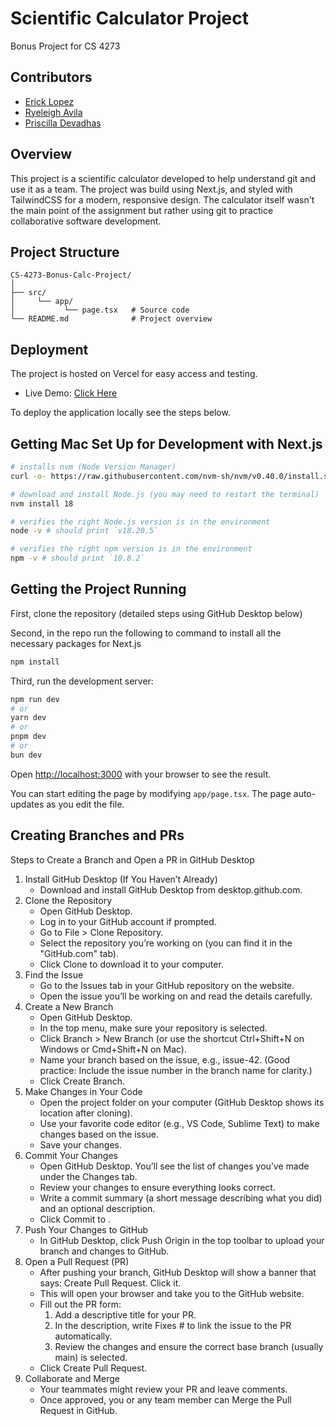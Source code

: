 # Scientific Calculator Project
Bonus Project for CS 4273

## Contributors
- [Erick Lopez](https://github.com/er-lo)
- [Ryeleigh Avila](https://github.com/RyeleighAvila)
- [Priscilla Devadhas](https://github.com/LillyDeva)

## Overview
This project is a scientific calculator developed to help understand git and use it as a team. The project was build using Next.js, and styled with TailwindCSS for a modern, responsive design. The calculator itself wasn't the main point of the assignment but rather using git to practice collaborative software development.

## Project Structure
```
CS-4273-Bonus-Calc-Project/
│
├── src/                
│     └── app/
│           └── page.tsx   # Source code
└── README.md              # Project overview
```

## Deployment
The project is hosted on Vercel for easy access and testing.
- Live Demo: [Click Here](https://cs-4273-bonus-calc-project.vercel.app/)

To deploy the application locally see the steps below.

## Getting Mac Set Up for Development with Next.js
```bash
# installs nvm (Node Version Manager)
curl -o- https://raw.githubusercontent.com/nvm-sh/nvm/v0.40.0/install.sh | bash

# download and install Node.js (you may need to restart the terminal)
nvm install 18

# verifies the right Node.js version is in the environment
node -v # should print `v18.20.5`

# verifies the right npm version is in the environment
npm -v # should print `10.8.2`
```

## Getting the Project Running

First, clone the repository (detailed steps using GitHub Desktop below)

Second, in the repo run the following to command to install all the necessary packages for Next.js
```bash
npm install
```

Third, run the development server:

```bash
npm run dev
# or
yarn dev
# or
pnpm dev
# or
bun dev
```

Open [http://localhost:3000](http://localhost:3000) with your browser to see the result.

You can start editing the page by modifying `app/page.tsx`. The page auto-updates as you edit the file.

## Creating Branches and PRs
Steps to Create a Branch and Open a PR in GitHub Desktop
1. Install GitHub Desktop (If You Haven’t Already)
   - Download and install GitHub Desktop from desktop.github.com.
2. Clone the Repository
   - Open GitHub Desktop.
   - Log in to your GitHub account if prompted.
   - Go to File > Clone Repository.
   - Select the repository you’re working on (you can find it in the "GitHub.com" tab).
   - Click Clone to download it to your computer.
3. Find the Issue
   - Go to the Issues tab in your GitHub repository on the website.
   - Open the issue you’ll be working on and read the details carefully.
4. Create a New Branch
   - Open GitHub Desktop.
   - In the top menu, make sure your repository is selected.
   - Click Branch > New Branch (or use the shortcut Ctrl+Shift+N on Windows or Cmd+Shift+N on Mac).
   - Name your branch based on the issue, e.g., issue-42. (Good practice: Include the issue number in the branch name for clarity.)
   - Click Create Branch.
5. Make Changes in Your Code
   - Open the project folder on your computer (GitHub Desktop shows its location after cloning).
   - Use your favorite code editor (e.g., VS Code, Sublime Text) to make changes based on the issue.
   - Save your changes.
6. Commit Your Changes
   - Open GitHub Desktop. You’ll see the list of changes you’ve made under the Changes tab.
   - Review your changes to ensure everything looks correct.
   - Write a commit summary (a short message describing what you did) and an optional description.
   - Click Commit to <branch-name>.
7. Push Your Changes to GitHub
   - In GitHub Desktop, click Push Origin in the top toolbar to upload your branch and changes to GitHub.
8. Open a Pull Request (PR)
   - After pushing your branch, GitHub Desktop will show a banner that says: Create Pull Request. Click it.
   - This will open your browser and take you to the GitHub website.
   - Fill out the PR form:
     1. Add a descriptive title for your PR.
     2. In the description, write Fixes #<issue-number> to link the issue to the PR automatically.
     3. Review the changes and ensure the correct base branch (usually main) is selected.
   - Click Create Pull Request.
9. Collaborate and Merge
   - Your teammates might review your PR and leave comments.
   - Once approved, you or any team member can Merge the Pull Request in GitHub.
